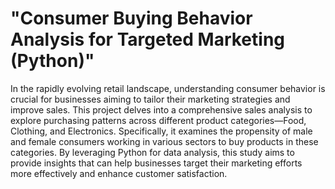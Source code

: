 # "Consumer Buying Behavior Analysis for Targeted Marketing (Python)"
In the rapidly evolving retail landscape, understanding consumer behavior is crucial for businesses aiming to tailor their marketing strategies and improve sales. This project delves into a comprehensive sales analysis to explore purchasing patterns across different product categories—Food, Clothing, and Electronics. Specifically, it examines the propensity of male and female consumers working in various sectors to buy products in these categories. By leveraging Python for data analysis, this study aims to provide insights that can help businesses target their marketing efforts more effectively and enhance customer satisfaction.
